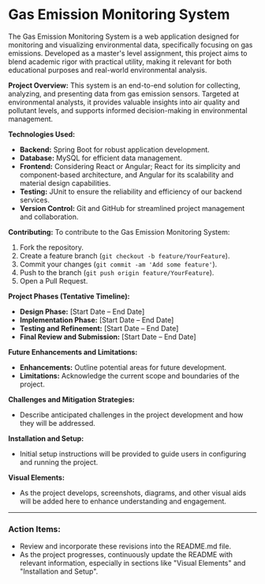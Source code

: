 # Gas Emission Monitoring System

The Gas Emission Monitoring System is a web application designed for monitoring and visualizing environmental data, specifically focusing on gas emissions. Developed as a master's level assignment, this project aims to blend academic rigor with practical utility, making it relevant for both educational purposes and real-world environmental analysis.

**Project Overview:**
This system is an end-to-end solution for collecting, analyzing, and presenting data from gas emission sensors. Targeted at environmental analysts, it provides valuable insights into air quality and pollutant levels, and supports informed decision-making in environmental management.

**Technologies Used:**
- **Backend:** Spring Boot for robust application development.
- **Database:** MySQL for efficient data management.
- **Frontend:** Considering React or Angular; React for its simplicity and component-based architecture, and Angular for its scalability and material design capabilities.
- **Testing:** JUnit to ensure the reliability and efficiency of our backend services.
- **Version Control:** Git and GitHub for streamlined project management and collaboration.

**Contributing:**
To contribute to the Gas Emission Monitoring System:
1. Fork the repository.
2. Create a feature branch (`git checkout -b feature/YourFeature`).
3. Commit your changes (`git commit -am 'Add some feature'`).
4. Push to the branch (`git push origin feature/YourFeature`).
5. Open a Pull Request.

**Project Phases (Tentative Timeline):**
- **Design Phase:** [Start Date – End Date]
- **Implementation Phase:** [Start Date – End Date]
- **Testing and Refinement:** [Start Date – End Date]
- **Final Review and Submission:** [Start Date – End Date]

**Future Enhancements and Limitations:**
- **Enhancements:** Outline potential areas for future development.
- **Limitations:** Acknowledge the current scope and boundaries of the project.

**Challenges and Mitigation Strategies:**
- Describe anticipated challenges in the project development and how they will be addressed.

**Installation and Setup:**
- Initial setup instructions will be provided to guide users in configuring and running the project.

**Visual Elements:**
- As the project develops, screenshots, diagrams, and other visual aids will be added here to enhance understanding and engagement.

---

### Action Items:

- Review and incorporate these revisions into the README.md file.
- As the project progresses, continuously update the README with relevant information, especially in sections like "Visual Elements" and "Installation and Setup".
